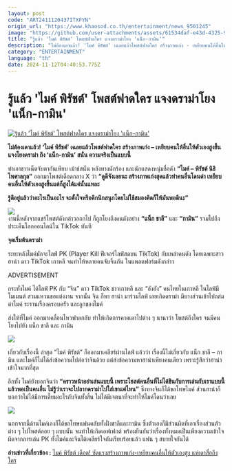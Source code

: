 ```yaml
---
layout: post
code: "ART2411120437ITXFYN"
origin_url: "https://www.khaosod.co.th/entertainment/news_9501245"
image: "https://github.com/user-attachments/assets/61534daf-e43d-4325-9484-b1b7098cf15f"
title: "รู้แล้ว 'ไมค์ พิรัชต์' โพสต์ฟาดใคร แจงดราม่าโยง 'แน็ก-กามิน'"
description: "ไม่ต้องเดาแล้ว! 'ไมค์ พิรัชต์' เฉลยแล้วโพสต์ฟาดใคร สร้างภาพเก่ง - เหยียบคนให้อื่นให้ตัวเองสูงขึ้น แจงโยงดราม่า ถึง 'แน็ก-กามิน' สนั่น ความจริงเป็นแบบนี้"
category: "ENTERTAINMENT"
language: "th"
date: 2024-11-12T04:40:53.775Z
---
```


# รู้แล้ว 'ไมค์ พิรัชต์' โพสต์ฟาดใคร แจงดราม่าโยง 'แน็ก-กามิน'

[![รู้แล้ว 'ไมค์ พิรัชต์' โพสต์ฟาดใคร แจงดราม่าโยง 'แน็ก-กามิน'](https://www.khaosod.co.th/wpapp/uploads/2024/11/mike121167-8.jpg "รู้แล้ว 'ไมค์ พิรัชต์' โพสต์ฟาดใคร แจงดราม่าโยง 'แน็ก-กามิน'")](https://www.khaosod.co.th/wpapp/uploads/2024/11/mike121167-8.jpg)

**ไม่ต้องเดาแล้ว! ‘ไมค์ พิรัชต์’ เฉลยแล้วโพสต์ฟาดใคร สร้างภาพเก่ง – เหยียบคนให้อื่นให้ตัวเองสูงขึ้น แจงโยงดราม่า ถึง ‘แน็ก-กามิน’ สนั่น ความจริงเป็นแบบนี้**

ทำเอาชาวเน็ตจับตากันเพียบ เม้าธ์สนั่น หลังทางนักร้อง และนักแสดงหนุ่มชื่อดัง **“ไมค์ – พิรัชต์ นิธิไพศาลกุล”** ออกมาโพสต์เดือดกลาง X ว่า **“ดูดีจังเลยนะ สร้างภาพเก่งสุดแล้วทำคนอื่นโดนด่า เหยียบคนอื่นให้ตัวเองสูงขึ้นแต่ก็สูงได้แค่นั้นแหละ**

**รู้ดีอยู่แล้วว่าอะไรเป็นอะไร จะตั้งใจหรือคึกนึกสนุกโดยไม่ใช้สมองคิดก็ให้มันพอดีนะ”**

[![](https://www.khaosod.co.th/wpapp/uploads/2024/11/mike121167-5.jpg)](https://www.khaosod.co.th/wpapp/uploads/2024/11/mike121167-5.jpg)  
งานนี้หลังจากแชร์โพสต์ดังกล่าวออกไป ก็ถูกโยงถึงคนดังอย่าง **“แน็ก ชาลี”** และ **“กามิน”** รวมไปถึงประเด็นโลกออนไลน์ใน TikTok ทันที

**จุดเริ่มต้นดราม่า**

ระยะหลังไมค์มักจะไลฟ์ PK (Player Kill ฟีเจอร์ไลฟ์สดบน TikTok) กับเหล่าคนดัง โดยเฉพาะสาว ฮาน่า ดาว TikTok เกาหลี จนทำให้หลายคนจับจิ้นกัน ในแพลตฟอร์มดังกล่าว

ADVERTISEMENT

กระทั่งไมค์ ได้ไลฟ์ PK กับ “จิน” ดาว TikTok ชาวเกาหลี และ “อังอัง” คนไทยในเกาหลี ในไลฟ์มีโมเมนต์ สวมแหวนขอแต่งงาน จากนั้น จิน ก็พา ฮาน่า มาร่วมไลฟ์ เลยเกิดดราม่า มีบางส่วนเข้าไปถล่มด่าไมค์ ระรานเรื่องครอบครัว และลูกของไมค์

ส่งให้ที่ไมค์ ออกมาเคลื่อนไหวฟาดกลับ ทำให้เกิดการคาดเดาไปต่าง ๆ นานาว่า โพสต์ถึงใคร จนมีคนโยงไปยัง แน็ก ชาลี และ กามิน

[![](https://www.khaosod.co.th/wpapp/uploads/2024/11/mike121167-3.jpg)](https://www.khaosod.co.th/wpapp/uploads/2024/11/mike121167-3.jpg)

เกี่ยวกับเรื่องนี้ ล่าสุด “ไมค์ พิรัชต์” ก็ออกมาเคลียร์ผ่านไลฟ์ แล้วว่า เรื่องนี้ไม่เกี่ยวกับ แน็ก ชาลี – กามิน และไมค์ก็ไม่ได้ส่งข้อความไปต่อว่าจินด้วย แต่ส่งข้อความหาฮาน่าเพียงคนเดียว เพราะรู้สึกว่าฮาน่าเข้าใจมากที่สุด

อีกทั้ง ไมค์ยังบอกจินว่า **“คราวหน้าอย่าเล่นแบบนี้ เพราะโฮสต์คนอื่นที่ไม่ได้ชินกับการเล่นกับเราแบบนี้ แล้วพอเป็นคนอื่น ไม่รู้ว่าเราจะไปลากดราม่าไปใส่เขาแค่ไหน”** ซึ่งทางจินก็ได้ขอโทษไมค์ ส่วนฮาน่าก็บอกว่าไม่ได้มีการเตี๊ยมอะไรกับจินทั้งสิ้น ไม่ได้มีเจตนาที่จะทำให้ไมค์โดนว่าเลย

[![](https://www.khaosod.co.th/wpapp/uploads/2024/11/mike121167-2.jpg)](https://www.khaosod.co.th/wpapp/uploads/2024/11/mike121167-2.jpg)

นอกจากนี้ด้านไมค์เองก็ได้ขอโทษแฟนคลับทั้งฝั่งชาลีและกามิน ซึ่งตัวเองก็มีส่วนผิดที่เอาเรื่องส่วนตัวต่าง ๆ ไปโพสต์ลอย ๆ แบบนั้น จนทำให้เกิดเอฟเฟกต์ พร้อมยืนยันว่าเรื่องทั้งหมดเป็นเพียงความเข้าใจผิดจากการเล่น PK ทั้งไมค์และจินได้เคลียร์ใจกันเรียบร้อยแล้ว แฟน ๆ สบายใจกันได้



**อ่านข่าวที่เกี่ยวข้อง :** [ไมค์ พิรัชต์ เดือด! ซัดแรงสร้างภาพเก่ง-เหยียบคนอื่นให้ตัวเองสูง แห่เดาสื่อถึงใคร](https://www.khaosod.co.th/entertainment/news_9497378)